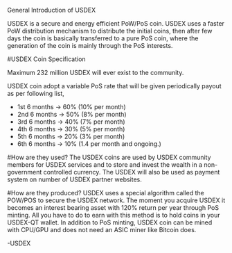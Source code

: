 General Introduction of USDEX

USDEX is a secure and energy efficient PoW/PoS coin. USDEX uses a faster PoW distribution mechanism to distribute the initial coins, then after few days the coin is basically transferred to a pure PoS coin, where the generation of the coin is mainly through the PoS interests.

#USDEX Coin Specification

Maximum 232 million USDEX will ever exist to the community.

USDEX coin adopt a variable PoS rate that will be given periodically payout as per following list,
- 1st 6 months -> 60% (10% per month)
- 2nd 6 months -> 50% (8% per month)
- 3rd 6 months -> 40% (7% per month)
- 4th 6 months -> 30% (5% per month)
- 5th 6 months -> 20% (3% per month)
- 6th 6 months -> 10% (1.4 per month and ongoing.)

#How are they used?
The USDEX coins are used by USDEX community members for USDEX services and to store and invest the wealth in a non-government controlled currency. The USDEX will also be used  as payment system on number of USDEX partner websites.

#How are they produced?
USDEX uses a special algorithm called the POW/POS to secure the USDEX network. The moment you acquire USDEX it becomes an interest bearing asset with 120% return per year through PoS minting. All you have to do to earn with this method is to hold coins in your USDEX-QT wallet. In addition to PoS minting, USDEX coin can be mined with CPU/GPU and does not need an ASIC miner like Bitcoin does.

-USDEX

